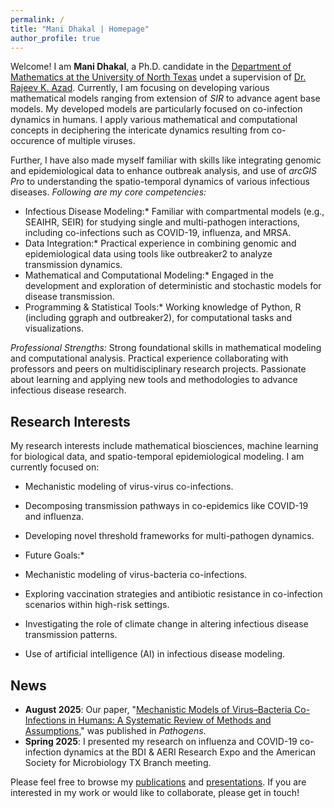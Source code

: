 ```yaml
---
permalink: /
title: "Mani Dhakal | Homepage"
author_profile: true
---
```


Welcome! I am **Mani Dhakal**, a Ph.D. candidate in the [Department of Mathematics at the University of North Texas](https://math.unt.edu/) undet a supervision of [Dr. Rajeev K. Azad](https://scholars.unt.edu/en/persons/rajeev-azad). Currently, I am focusing on developing various mathematical models ranging from extension of *SIR* to advance agent base models. My developed models are particularly focused on co-infection dynamics in humans. I apply various mathematical and computational concepts in deciphering the intericate dynamics resulting from co-occurence of multiple viruses.

Further, I have also made myself familiar with skills like integrating genomic and epidemiological data to enhance outbreak analysis, and  use of *arcGIS Pro* to understanding the spatio-temporal dynamics of various infectious diseases.
*Following are my core competencies:*
* Infectious Disease Modeling:* Familiar with compartmental models (e.g., SEAIHR, SEIR) for studying single and multi-pathogen interactions, including co-infections such as COVID-19, influenza, and MRSA.
* Data Integration:* Practical experience in combining genomic and epidemiological data using tools like outbreaker2 to analyze transmission dynamics.
* Mathematical and Computational Modeling:* Engaged in the development and exploration of deterministic and stochastic models for disease transmission.
* Programming & Statistical Tools:* Working knowledge of Python, R (including ggraph and outbreaker2), for computational tasks and visualizations.

*Professional Strengths:*
Strong foundational skills in mathematical modeling and computational analysis.
Practical experience collaborating with professors and peers on multidisciplinary research projects.
Passionate about learning and applying new tools and methodologies to advance infectious disease research.


## Research Interests

My research interests include mathematical biosciences, machine learning for biological data, and spatio-temporal epidemiological modeling. I am currently focused on:
* Mechanistic modeling of virus-virus co-infections.
* Decomposing transmission pathways in co-epidemics like COVID-19 and influenza.
* Developing novel threshold frameworks for multi-pathogen dynamics.
  
* Future Goals:*
* Mechanistic modeling of virus-bacteria co-infections.
* Exploring vaccination strategies and antibiotic resistance in co-infection scenarios within high-risk settings.
* Investigating the role of climate change in altering infectious disease transmission patterns.
* Use of artificial intelligence (AI) in infectious disease modeling.


## News
* **August 2025**: Our paper, "[Mechanistic Models of Virus–Bacteria Co-Infections in Humans: A Systematic Review of Methods and Assumptions](https://doi.org/10.3390/pathogens14080830)," was published in *Pathogens*.
* **Spring 2025**: I presented my research on influenza and COVID-19 co-infection dynamics at the BDI & AERI Research Expo and the American Society for Microbiology TX Branch meeting.

Please feel free to browse my [publications](https://manidhakal.github.io/publications/) and [presentations](https://manidhakal.github.io/talks/). If you are interested in my work or would like to collaborate, please get in touch!
